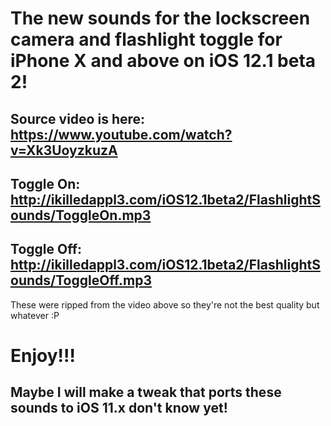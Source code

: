 # The new sounds for the lockscreen camera and flashlight toggle for iPhone X and above on iOS 12.1 beta 2!

Source video is here: https://www.youtube.com/watch?v=Xk3UoyzkuzA
--------------------------------------------------------------------
Toggle On: 
http://ikilledappl3.com/iOS12.1beta2/FlashlightSounds/ToggleOn.mp3
---------------------------------------------------------------------
Toggle Off: 
http://ikilledappl3.com/iOS12.1beta2/FlashlightSounds/ToggleOff.mp3
--------------------------------------------------------------------

These were ripped from the video above so they're not the best quality but whatever :P

# Enjoy!!!

## Maybe I will make a tweak that ports these sounds to iOS 11.x don't know yet!
